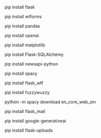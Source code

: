 pip install flask

pip install wtforms

pip install pandas

pip install openai

pip install matplotlib

pip install Flask-SQLAlchemy

pip install newsapi-python

pip install spacy  

pip install flask_wtf

pip install fuzzywuzzy

python -m spacy download en_core_web_sm

pip install flask_mail

pip install google-generativeai

pip install flask-uploads


